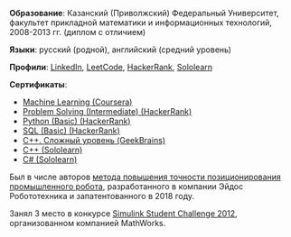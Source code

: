**Образование**:
Казанский (Приволжский) Федеральный Университет,
факультет прикладной математики и информационных технологий,
2008-2013 гг. (диплом с отличием)

**Языки**: русский (родной), английский (средний уровень)

**Профили**: [LinkedIn](https://www.linkedin.com/in/asmekhov84/), [LeetCode](https://leetcode.com/asmekhov84/), [HackerRank](https://www.hackerrank.com/asmekhov84/), [Sololearn](https://www.sololearn.com/Profile/587411/)

**Сертификаты**:

- [Machine Learning (Coursera)](https://www.coursera.org/account/accomplishments/certificate/2FHFPN4Q363H/)
- [Problem Solving (Intermediate) (HackerRank)](https://www.hackerrank.com/certificates/3d510e02855b/)
- [Python (Basic) (HackerRank)](https://www.hackerrank.com/certificates/96f24f0e3cf1/)
- [SQL (Basic) (HackerRank)](https://www.hackerrank.com/certificates/b48cd6b7716d/)
- [C++. Сложный уровень (GeekBrains)](https://gb.ru/certificates/54173.ru/)
- [C++ (Sololearn)](https://www.sololearn.com/certificates/CT-VUTJVIAC/)
- [C# (Sololearn)](https://www.sololearn.com/certificates/CT-W0X363LO/)

Был в числе авторов [метода повышения точности позиционирования промышленного робота](https://patents.google.com/patent/RU2671787C1/ru), разработанного в компании Эйдос Робототехника и запатентованного в 2018 году.

Занял 3 место в конкурсе [Simulink Student Challenge 2012](https://blogs.mathworks.com/simulink/2013/01/07/congratulations-to-the-winners-of-the-2012-simulink-student-challenge/), организованном компанией MathWorks.
